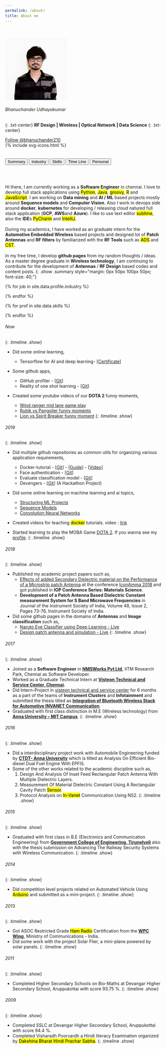 ```yaml
---
permalink: /about/
title: About me
---
```


<br>

![me](/images/bhanuchander_udhayakumar.jpeg)
###### Bhanuchander Udhayakumar
{: .txt-center}
**RF Design | Wireless | Optical Network | Data Science**
{: .txt-center}
<div class="txt-center">
    <a class="github-button" href="https://github.com/bhanuchander210" data-size="large" data-show-count="true" aria-label="Follow @bhanuchander210 on GitHub">Follow @bhanuchander210</a>
    <script src="https://apis.google.com/js/platform.js"></script>
    <div class="g-ytsubscribe" data-channelid="UC2JbRYaC-USnGgzEi2uiaqQ" data-layout="default" data-theme="dark" data-count="default"></div>
</div>
<div class="wrapper-svg">
    <div class="svgBox">
      {% include svg-icons.html %}
    </div>
</div>

<br>

<br>

<div class="abtBtnContainer">
<button onclick="toggle(event,'summary')" class="cmnBtn currentBtn">Summary</button>
<button onclick="toggle(event,'profile')" class="cmnBtn">Industry</button>
<button onclick="toggle(event,'skills')" class="cmnBtn">Skills</button>
<button onclick="toggle(event,'timeline')" class="cmnBtn">Time Line</button>
<button onclick="toggle(event,'personal')" class="cmnBtn">Personal</button>
</div>


<br><br>


Hi there, I am currently working as a **Software Engineer** in chennai. I love to develop full stack applications using <mark>Python</mark>,
<mark>Java</mark>, <mark>groovy</mark>, <mark>R</mark> and <mark>JavaScript</mark>. I am working on **Data mining** and **AI / ML** based projects mostly around **Sequence models** and **Computer Vision**.
Also I work in devops side around **docker**, **kubernetes** for developing / releasing cloud natured full stack application (**GCP**, **AWS**and **Azure**).
I like to use text editor <mark>sublime</mark>, also the **IDE**s <mark>PyCharm</mark> and <mark>IntelliJ</mark>.
<br>
<br>
During my academics, I have worked as an graduate intern for the **Automotive Embedded Wireless** based projects and designed lot of **Patch Antennas** and **RF filters** by
familiarized  with the **RF Tools** such as <mark>ADS</mark> and <mark>CST</mark>.
<br>
<br> 
In my free time, I develop **github pages** from my random thoughts / ideas. As a master degree graduate in **Wireless technology**,
I am continuing to contribute for the development of **Antennas** / **RF Design** based codes and content posts.
{: .show .summary style="margin: 0px 50px 100px 50px; font-size: 40;"}


<div class="profileCard personal show txt-center" style="display:none;">
<h6>Inspired Fictional Characters</h6>
{% for char in site.data.personal.inspired_chars %}          
        <a href="{{char.link}}" style="align:left;display:inline-block;">
            <img src="{{ site.baseurl }}{{char.logo}}" style="width:50px;height:auto;"/>
        </a>
{% endfor %}
</div>


<div class="profileCard personal show txt-center" style="display:none;">
<h6>Favourite Games</h6>
{% for game in site.data.personal.games %}          
        <a href="{{game.link}}" style="align:left;display:inline-block;">
            <img src="{{ site.baseurl }}{{game.logo}}" style="width:50px;height:auto;"/>
        </a>
{% endfor %}
</div>


{% for job in site.data.profile.industry %}
<div class="profileCard profile show " style="display:none; margin: 5%;">
<a href="{{job.link}}"><img src="{{job.logo}}" align= "right"/></a>
<h4>{{job.company}}</h4>
<b>{{job.location}}</b>
<br>
<h6>{{job.designation}}</h6>
<p >{{job.teams}}</p>
<p style="color: #699">{{job.period}}</p>
<table>
<tr><td style="font-weight:bold">Domain :</td><td style="padding-left: 15px;">{{job.domain}}</td></tr>
</table>
<h6>Languages</h6>
{% for lang in job.languages %}
{% for master in site.data.skills.languages %}
{% if master.name == lang %}
<div class="inline-block" style="margin: 15px;">
<table>
<tr><td align="center"><i class="{{master.code}} fa-3x"></i></td></tr>
<tr><td align="center">{{lang}}</td></tr>
</table></div>
{% endif %}
{% endfor %}
{% endfor %}
</div>
{% endfor %}

{% for prof in site.data.skills %}
<div class="profileCard skills show" style="display:none;margin-top: 5%">
<h6>{{ prof[0] | capitalize }}</h6>
<div class="txt-center">
{% for info in prof[1] %}
<div class="inline-block" style="margin: 15px;">
<table>
<tr><td><i class="{{info.code}} fa-3x"></i></td></tr>
<tr><td class="txt-center"> {{info.name}}</td></tr>
</table></div>
{% endfor %}
</div></div>
{% endfor %}

###### Now
{: .timeline .show}

- Did some online learning,

    - Tensorflow for AI and deep learning- [[Certificate](https://www.coursera.org/account/accomplishments/certificate/DQ8PLHDVWZCP)]

- Some github apps,
    - GitHub profiler - [[Git](https://github.com/Bhanuchander210/github_profiler)]
    - Reality of one shot learning - [[Git](https://github.com/Bhanuchander210/reality_of_one_shot_learning)]
    
- Created some youtube videos of our **DOTA 2** funny moments, 
    - [Wind ranger mid lane game play](https://youtu.be/f4bw0UhZFQM)
    - [Rubik vs Pangolier funny moments](https://youtu.be/qw-NyOemmHI)
    - [Lion vs Spirit Breaker funny moment](https://youtu.be/8HvsOPd01xY) 
{: .timeline .show}

###### 2019
{: .timeline .show}

- Did multiple github repositories as common utils for organizing various application requirements,
    - Docker-tutorial - [[Git](https://github.com/Bhanuchander210/docker-tutorial)] - 
        [[Guide](https://github.com/Bhanuchander210/docker-tutorial/raw/master/docker.pdf)] - 
        [[Video](https://youtu.be/PyEu5bUXkyo)]
    - Face authentication - [[Git](https://github.com/Bhanuchander210/face_authentication)]
    - Evaluate classification model - [[Git](https://github.com/Bhanuchander210/evaluate_classification_model)]
    - Devengers - [[Git](https://github.com/Bhanuchander210/devengers)] (A Hackathon Project)

- Did some online learning on machine learning and ai topics,
    - [Structuring ML Projects](https://www.coursera.org/account/accomplishments/certificate/ZGSYFLWZNZPB) 
    - [Sequence Models](https://www.coursera.org/account/accomplishments/certificate/NDSPCE87STM3)
    - [Convolution Neural Networks](https://www.coursera.org/account/accomplishments/verify/Z9DRR3STWJNW)
    
- Created videos for teaching <mark>docker</mark> tutorials. video : [link](https://youtu.be/PyEu5bUXkyo)
- Started learning to play the MOBA Game [DOTA 2](www.dota2.com). If you wanna see my [profile](https://www.opendota.com/players/1007275674).
{: .timeline .show}

###### 2018
{: .timeline .show}

- Published my academic project papers such as,
    - [Effects of added Secondary Dielectric material on the Performance of a Microstrip patch Antenna](https://iopscience.iop.org/article/10.1088/1757-899X/577/1/012061) 
at the conference [IconAmma 2018](http://web-blr.amrita.edu/IConAMMA/archives/2018/index.html) and got published in **IOP Conference Series: Materials Science**.
    - **Development of a Patch Antenna Based Dielectric Constant measurement System for S Band Microwave Frequencies** in Journal of the Instrument Society of India, Volume 48, Issue 2, Pages 73-76, Instrument Society of India.
- Did some github pages in the domains of **Antennas** and **Image classification** such as,
    - [Naruto Eye Classifier using Deep Learning - Live](https://bhanuchander210.github.io/naruto_eyes_classification)
    - [Design patch antenna and simulation - Live](https://bhanuchander210.github.io/patch-antenna)
{: .timeline .show}

###### 2017
{: .timeline .show}

- Joined as a **Software Engineer** in **[NMSWorks Pvt Ltd](http://nmsworks.co.in)**, IITM Research Park, Chennai as Software Developer.
- Worked as a Graduate Technical Intern at **[Visteon Technical and Service Center, Chennai](http://www.visteon.com/).**
- Did Intern-Project in [visteon technical and service center](https://www.visteon.com/) for 6 months as a part of the teams of **Instrument Clusters** and **Infotainment** and 
submitted the thesis titled as **[Integration of Bluetooth Wireless Stack for Automotive INVANET Communication](http://ijesc.org/upload/0937dc48f9d484fb58073aea2fbeccfd.Integration%20of%20Bluetooth%20Wireless%20Stack%20for%20Automotive%20INVANET%20Communication.pdf)**.
- Graduated with first class distinction in M.E (Wireless technology) from **[Anna University – MIT Campus](http://www.mitindia.edu/en/)**. 
{: .timeline .show}

###### 2016
{: .timeline .show}

- Did a interdisciplinary project work with Automobile Engineering funded by **[CTDT- Anna University](http://ctdt.annauniv.edu/)** which is titled as Analysis On Efficient Bio-diesel Dual Fuel Engine With EPFIS.
- Some of the other works related to the academic discipline such as, 
    1. Design And Analysis Of Inset Feed Rectangular Patch Antenna With Multiple Dielectric Layers.
    2. Measurement Of Material Dielectric Constant Using A Rectangular Cavity Patch <mark>Sensor</mark>.
    3. Protocol Analysis on <mark>In-Vanet</mark> Communication Using NS2.
{: .timeline .show}

###### 2015
{: .timeline .show}

- Graduated with first class in B.E (Electronics and Communication Engineering) from **[Government College of Engineering, Tirunelveli](http://www.gcetly.ac.in/)** also with the thesis submission on Advancing The Railway Security Systems with Wireless Communication.
{: .timeline .show}

###### 2014
{: .timeline .show}

- Did competition level projects related on Automated Vehicle Using <mark>Arduino</mark> and submitted as a mini-project.
{: .timeline .show}

###### 2013
{: .timeline .show}

- Got ASOC Restricted Grade <mark>Ham Radio</mark> Certification from the **[WPC Wing](http://www.wpc.dot.gov.in/)**, Ministry of Communications - India.
- Did some work with the project Solar Flier, a mini-plane powered by solar panels. 
{: .timeline .show}

###### 2011
{: .timeline .show}

- Completed Higher Secondary Schools on Bio-Maths at Devangar Higher Secondary School, Aruppukottai with score 93.75 %.
{: .timeline .show}

###### 2009
{: .timeline .show}

- Completed SSLC at Devangar Higher Secondary School, Aruppukottai with score 94.4 %.
- Completed Visharadh Poorvardh a Hindi literacy Examination organized by <mark>Dakshina Bharat Hindi Prachar Sabha</mark>.
{: .timeline .show}